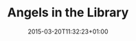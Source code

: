 ---
clipterms:
- Sound
commentary: ''
date: '2015-03-20T11:32:23+01:00'
director_first: Wim
director_last: Wenders
film: Wings of Desire
length: '1:00'
quicktime: angels_in_the_library.mov
source: 2003 MGM Home Entertainment
title: Angels in the Library
year: '1988'
---